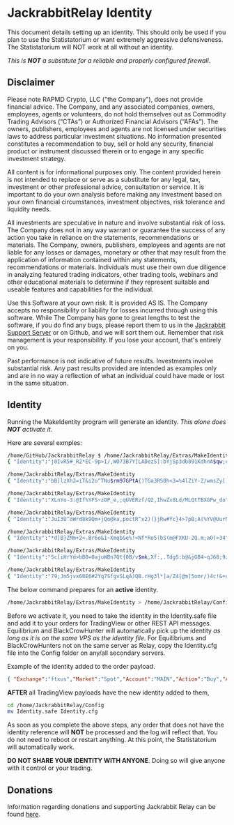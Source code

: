 # JackrabbitRelay Identity

This document details setting up an identity. This should only be used if
you plan to use the Statistatorium or want extremely aggressive
defensiveness. The Statistatorium will NOT work at all without an
identity.

*This is **NOT** a substitute for a reliable and properly configured firewall*.

## Disclaimer

Please note RAPMD Crypto, LLC ("the Company"), does not provide financial
advice. The Company, and any associated companies, owners, employees,
agents or volunteers, do not hold  themselves out as Commodity Trading
Advisors (“CTAs”) or Authorized Financial Advisors  (“AFAs”). The owners,
publishers, employees and agents are not licensed under securities laws 
to address particular investment situations. No information presented
constitutes a  recommendation to buy, sell or hold any security,
financial product or instrument discussed  therein or to engage in any
specific investment strategy.

All content is for informational purposes only. The content provided
herein is not intended to replace or serve as a substitute for any
legal, tax, investment or other professional advice,  consultation or
service. It is important to do your own analysis before making any
investment  based on your own financial circumstances, investment
objectives, risk tolerance and liquidity needs.

All investments are speculative in nature and involve substantial risk of
loss. The Company does not in any way warrant or guarantee the success of
any action you take in reliance on the  statements, recommendations or
materials. The Company, owners, publishers, employees and  agents are not
liable for any losses or damages, monetary or other that may result from
the  application of information contained within any statements,
recommendations or materials.  Individuals must use their own due
diligence in analyzing featured trading indicators, other trading  tools,
webinars and other educational materials to determine if they represent
suitable and  useable features and capabilities for the individual.

Use this Software at your own risk. It is provided AS IS. The Company
accepts no responsibility or liability for losses incurred through using
this software. While The Company has gone to great lengths to test the
software, if you do find any bugs, please report them to us in the
[Jackrabbit Support Server](https://discord.gg/g93TpbV) or on Github, and
we will sort them out. Remember that risk management is your
responsibility. If you lose your account, that's entirely on you.

Past performance is not indicative of future results. Investments involve
substantial risk. Any past  results provided are intended as examples
only and are in no way a reflection of what an individual  could have
made or lost in the same situation.

##  Identity

Running the MakeIdentity program will generate an identity. *This alone does **NOT** activate it*.

Here are several exmples:

```bash
/home/GitHub/JackrabbitRelay $ /home/JackrabbitRelay/Extras/MakeIdentity
{ "Identity":"j0IvR5#_R2*EC-9p>I/,WO73B7Y]LADezS]:bYjSp3db891KdhnA$qw;uZzs!oxVw%Q$B.qfGq~=^%^I,q:[ZNxa9EJ.yu~B>VHzNWT}{ak[BOv:#j)GqaXWcLjV&$v%LH>X5B.53I^h2YV#eyPe9$W-k2w-hnITf+%w^Ni5-kTM%V#=UAO]o3rZ_c,mL+O!7B~Rf>Fg~c&$b)Y>.a]z#[{,;R}O#b,r" }

/home/JackrabbitRelay/Extras/MakeIdentity
{ "Identity":"bB]lzXh2=iT&i2o^TNu$rm97GPtA{)TGa3RS0h<3=%4lZiY-Z/wmsZy[]g0JbiP6nUl3aOKP~jKI9fg&ax/i$;y" }

/home/JackrabbitRelay/Extras/MakeIdentity
{ "Identity":"XLnYo-3:@If%YFS~zOP_e,;qUVERzf/Q2,IhwZx8Ld/MLQtTBXGPw_do^*6qo%#QTd4Vh)}#@T1DVJNL!PoYcP!XK1BcrDB0D.G<" }

/home/JackrabbitRelay/Extras/MakeIdentity
{ "Identity":"JuI3U^oWrd8k9Qm+jQo@ka,poctR^x2)(}jRw#Yc}4>7pB;A(%YV@UurNchoM1c=p6FHlZ.ao_VYud8Z1nB8K6lUuP*AG;0VZi_E>w}rPdw>=wphLGAzdNsl{7A-$%AEk(Q:ZlFH!*NsKND4=9!kyO,Ed^P;P=>HRl%Dz&!vDe4lFzR,BvjoP#*.T>Ly_K2R2VgulCFYct(04f[8_9wLrE1eBhu-=A$GWcG=vZ+b$>&{}pfYH)cFa" }                                                                       

/home/JackrabbitRelay/Extras/MakeIdentity
{ "Identity":"*d]B}ZMm+2<.Br6o&1~Xmqb&e%!<Nf*Ro5(bS(m@FXKU-2Q.m;aO)>34^]t!:*UBeVZJ/om0&nwkeyMRZ*98IJYPw1IWPW6l*Pfa9Jn_mzC.v" }

/home/JackrabbitRelay/Extras/MakeIdentity
{ "Identity":"Sc[iHrYd>bB0=0ajuWBn7Qt{0B/v$mk,Xf:,.TdgS:b@&jGB4~qJ68;9zGUWz!M]F#^g.H2zY[<@qB8.OHW2r<uUE>{(.Ro.MZ]nu1]I,&K${VB9L7R(lho6y8D>h@ubquFKRb1y/(i+~W+ShO#O(F/wpQq}4RuB=" }

/home/JackrabbitRelay/Extras/MakeIdentity
{ "Identity":"79;Jm5jvx68E6#2Yq7SfgvSLqA)QB.rHg3l*]a/Z4[@m]5omr/)4c!&+q30!<5;gZ@:o&#khi,N-QeH]-_Zc/}Of*,/%vT;4gw>Lhjq$AaVWznGk.k.WQ_>nvtqy,#tj7m#)U6<O#~7CmGJi2.=:wsJ0:jNF!GyHKe6HFi%<v(Nr2PU@XdJNrRJj$Cg=+Svmx#SPXMl_&N" }
```

The below command prepares for an **active** identity.

```bash
/home/JackrabbitRelay/Extras/MakeIdentity > /home/JackrabbitRelay/Config/Identity.safe
```

Before we activate it, you need to take the identity in the Identity.safe
file and add it to your orders for TradingView or other REST API
messages. Equilibrium and BlackCrowHunter will automatically pick up the
identity *as long as it is on the same VPS as the identity file*. For
Equilibriums and BlackCrowHunters not on the same server as Relay, copy
the Identity.cfg file into the Config folder on any/all secondary
servers.

Example of the identity added to the order payload.

```json
{ "Exchange":"ftxus","Market":"Spot","Account":"MAIN","Action":"Buy","Asset":"AAVE/USD","Identity":"bB]lzXh2=iT&i2o^TNu$rm97GPtA{)TGa3RS0h<3=%4lZiY-Z/wmsZy[]g0JbiP6nUl3aOKP~jKI9fg&ax/i$;y" }
```

**AFTER** all TradingView payloads have the new identity added to them, 

```bash
cd /home/JackrabbitRelay/Config
mv Identity.safe Identity.cfg
```

As soon as you complete the above steps, any order that does not have the
identity reference will **NOT** be processed and the log will reflect
that. You do not need to reboot or restart anything. At this point, the
Statistatorium will automatically work.

**DO NOT SHARE YOUR IDENTITY WITH ANYONE**. Doing so will give anyone
with it control or your trading.

## Donations

Information regarding donations and supporting Jackrabbit Relay can be found [here](./Documentation/Donations.MD).

